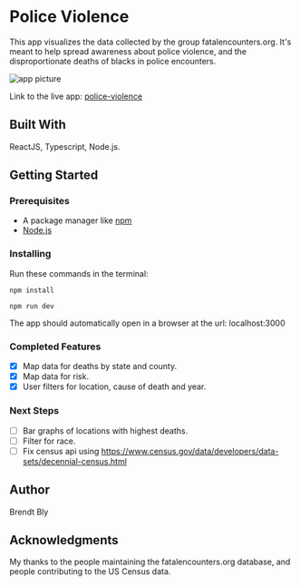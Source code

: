# Police Violence

This app visualizes the data collected by the group fatalencounters.org.  It's meant to help spread awareness about police violence, and the disproportionate deaths of blacks in police encounters.

![app picture](/public/data/police-violence.png)

Link to the live app: [police-violence](http://police-violence.herokuapp.com/)

## Built With

ReactJS, Typescript, Node.js.

## Getting Started

### Prerequisites

- A package manager like [npm](https://www.npmjs.com/)
- [Node.js](https://nodejs.org/en/)


### Installing

Run these commands in the terminal:

```
npm install

npm run dev
```

The app should automatically open in a browser at the url: localhost:3000

### Completed Features

- [x] Map data for deaths by state and county.
- [x] Map data for risk.
- [x] User filters for location, cause of death and year.

### Next Steps

- [ ] Bar graphs of locations with highest deaths.
- [ ] Filter for race.
- [ ] Fix census api using https://www.census.gov/data/developers/data-sets/decennial-census.html

## Author

Brendt Bly


## Acknowledgments

My thanks to the people maintaining the fatalencounters.org database, and people contributing to the US Census data.